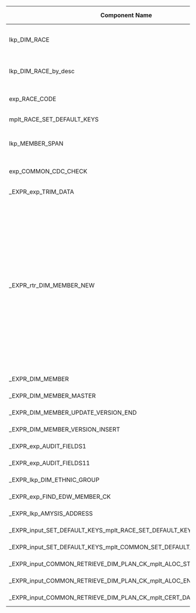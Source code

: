 | Component Name | Component Type | Input Ports | Output Ports | Expressions/Logic | Dependencies/Connections | Additional Properties |
|----------------|---------------|------------|-------------|-------------------|--------------------------|-----------------------|
| lkp_DIM_RACE | Lookup | PLAN_DIM_CK_in, RACE_in | RACE_DIM_CK, RACE_CODE, RACE_DESC, SOURCE_DIM_CK, DELETED_IND, PLAN_DIM_CK | Lookup on PLAN_DIM_CK and RACE_CODE | exp_TRIM_DATA | Lookup caching enabled, Cache Dir: /infa_shared/td/Cache/edw, Table: DIM_RACE |
| lkp_DIM_RACE_by_desc | Lookup | PLAN_DIM_CK_in, RACE_in | RACE_DIM_CK, RACE_CODE, RACE_DESC, SOURCE_DIM_CK, DELETED_IND, PLAN_DIM_CK | Lookup on PLAN_DIM_CK and RACE_DESC | exp_TRIM_DATA | Lookup caching enabled, Cache Dir: /infa_shared/td/Cache/edw, Table: DIM_RACE |
| exp_RACE_CODE | Transformation | RACE, RACE_CODE, PLAN_DIM_CK | o_RACE_DIM_CK, o_RACE, o_RACE_Null_Ind, o_Null_Allowed_Ind_RACE | DECODE/Lookup logic for race code and dimension key | exp_TRIM_DATA, lkp_DIM_RACE, lkp_DIM_RACE_by_desc | Tracing Level: Normal, Optional: true |
| mplt_RACE_SET_DEFAULT_KEYS | Mapplet | o_RACE_DIM_CK, o_RACE_Null_Ind, o_Null_Allowed_Ind_RACE | PARENT_DIM_CK | Sets default keys for race | exp_RACE_CODE | Mapplet Type: NATIVE |
| lkp_MEMBER_SPAN | Lookup | i_MEMBER_NBR, i_BUS_UNIT | HEALTHSTAT, MARITALSTAT, RISKPOP, STATUS_X, REGION, BENEFIT_PKG, CARRIER, MEMBER_NBR, BUS_UNIT | Lookup on MEMBER_NBR and BUS_UNIT | sq_MEMBER | Lookup caching enabled, Cache Dir: $PMCacheDir, Table: MEMBER_SPAN |
| exp_COMMON_CDC_CHECK | Transformation | o_LAST_ACTION_IND | v_LAST_ACTION | CDC logic: abort if LAST_ACTION_IND not in ('DD_INSERT', 'DD_UPDATE', 'DD_DELETE') | exp_TRIM_DATA | Tracing Level: Normal, Optional: true |
| _EXPR_exp_TRIM_DATA | Helper Expression | All outputs from sq_MEMBER, lkp_MEMBER_SPAN, lkp_ALT_MEMBER_INFO_TXFC | All resolved ports for exp_TRIM_DATA | Name conflict resolution for exp_TRIM_DATA | sq_MEMBER, lkp_MEMBER_SPAN, lkp_ALT_MEMBER_INFO_TXFC | N/A |
| _EXPR_rtr_DIM_MEMBER_NEW | Helper Expression | All outputs from exp_TRIM_DATA, lkp_dynamic_DIM_MEMBER, mplt_RACE_SET_DEFAULT_KEYS, mplt_ALOC_END_DIM_DATE_CK, mplt_MARITAL_STATUS_DEFAULT_KEYS, mplt_DIM_ETHINIC_GROUP_SET_DEFAULT_KEYS, mplt_CERT_DATE_CK, mplt_BIRTH_DATE_DIM_CK, mplt_COMMON_SET_DEFAULT_KEYS1, exp_ADD_TO_DATE_IF_DUP, mplt_COMMON_RETRIEVE_DIM_CONTRACT_CK, mplt_DEATH_DATE_DIM_CK, mplt_MEDICAID_STATUS_SET_DEFAULT_KEYS, mplt_AUTHORIZED_LOC_CK_SET_CK_ERROR, exp_ALT_ID_WHO, exp_MEMBER_TYPE, mplt_COMMON_RETRIEVE_DIM_PLAN_CK, exp_LOAD_HCFANBR_MEDICARE, mplt_DIM_RISK_POP_SET_DEFAULT_KEYS, mplt_ALOC_START_DIM_DATE_CK, mplt_SET_HEALTH_STATUS_DEFAULT_KEYS, mplt_DIM_ADDRESS_SET_DEFAULT_KEYS, mplt_CARD_DIM_DATE_CK, mplt_COMMON_RETRIEVE_DIM_SOURCE_BY_CODE_CK, exp_COMMON_CDC_CHECK | All resolved ports for rtr_DIM_MEMBER_NEW | Name conflict resolution for rtr_DIM_MEMBER_NEW | All upstream components | N/A |
| _EXPR_DIM_MEMBER | Helper Expression | All outputs from exp_AUDIT_FIELDS1, rtr_DIM_MEMBER_NEW | All resolved ports for DIM_MEMBER | Name conflict resolution for DIM_MEMBER | exp_AUDIT_FIELDS1, rtr_DIM_MEMBER_NEW | N/A |
| _EXPR_DIM_MEMBER_MASTER | Helper Expression | All outputs from exp_AUDIT_FIELDS1, rtr_DIM_MEMBER_NEW | All resolved ports for DIM_MEMBER_MASTER | Name conflict resolution for DIM_MEMBER_MASTER | exp_AUDIT_FIELDS1, rtr_DIM_MEMBER_NEW | N/A |
| _EXPR_DIM_MEMBER_UPDATE_VERSION_END | Helper Expression | All outputs from upd_VERSION_END | All resolved ports for DIM_MEMBER_UPDATE_VERSION_END | Name conflict resolution for DIM_MEMBER_UPDATE_VERSION_END | upd_VERSION_END | N/A |
| _EXPR_DIM_MEMBER_VERSION_INSERT | Helper Expression | All outputs from rtr_DIM_MEMBER_NEW, exp_AUDIT_FIELDS11 | All resolved ports for DIM_MEMBER_VERSION_INSERT | Name conflict resolution for DIM_MEMBER_VERSION_INSERT | rtr_DIM_MEMBER_NEW, exp_AUDIT_FIELDS11 | N/A |
| _EXPR_exp_AUDIT_FIELDS1 | Helper Expression | All outputs from rtr_DIM_MEMBER_NEW | All resolved ports for exp_AUDIT_FIELDS1 | Name conflict resolution for exp_AUDIT_FIELDS1 | rtr_DIM_MEMBER_NEW | N/A |
| _EXPR_exp_AUDIT_FIELDS11 | Helper Expression | All outputs from rtr_DIM_MEMBER_NEW | All resolved ports for exp_AUDIT_FIELDS11 | Name conflict resolution for exp_AUDIT_FIELDS11 | rtr_DIM_MEMBER_NEW | N/A |
| _EXPR_lkp_DIM_ETHNIC_GROUP | Helper Expression | All outputs from mplt_COMMON_RETRIEVE_DIM_PLAN_CK | All resolved ports for lkp_DIM_ETHNIC_GROUP | Name conflict resolution for lkp_DIM_ETHNIC_GROUP | mplt_COMMON_RETRIEVE_DIM_PLAN_CK | N/A |
| _EXPR_exp_FIND_EDW_MEMBER_CK | Helper Expression | All outputs from exp_TRIM_DATA | All resolved ports for exp_FIND_EDW_MEMBER_CK | Name conflict resolution for exp_FIND_EDW_MEMBER_CK | exp_TRIM_DATA | N/A |
| _EXPR_lkp_AMYSIS_ADDRESS | Helper Expression | All outputs from exp_TRIM_DATA | All resolved ports for lkp_AMYSIS_ADDRESS | Name conflict resolution for lkp_AMYSIS_ADDRESS | exp_TRIM_DATA | N/A |
| _EXPR_input_SET_DEFAULT_KEYS_mplt_RACE_SET_DEFAULT_KEYS | Helper Expression | All outputs from exp_RACE_CODE | All resolved ports for mplt_RACE_SET_DEFAULT_KEYS | Name conflict resolution for mplt_RACE_SET_DEFAULT_KEYS | exp_RACE_CODE | N/A |
| _EXPR_input_SET_DEFAULT_KEYS_mplt_COMMON_SET_DEFAULT_KEYS1 | Helper Expression | All outputs from exp_TRIM_DATA | All resolved ports for mplt_COMMON_SET_DEFAULT_KEYS1 | Name conflict resolution for mplt_COMMON_SET_DEFAULT_KEYS1 | exp_TRIM_DATA | N/A |
| _EXPR_input_COMMON_RETRIEVE_DIM_PLAN_CK_mplt_ALOC_START_DIM_DATE_CK | Helper Expression | All outputs from exp_TRIM_DATA | All resolved ports for mplt_ALOC_START_DIM_DATE_CK | Name conflict resolution for mplt_ALOC_START_DIM_DATE_CK | exp_TRIM_DATA | N/A |
| _EXPR_input_COMMON_RETRIEVE_DIM_PLAN_CK_mplt_ALOC_END_DIM_DATE_CK | Helper Expression | All outputs from exp_TRIM_DATA | All resolved ports for mplt_ALOC_END_DIM_DATE_CK | Name conflict resolution for mplt_ALOC_END_DIM_DATE_CK | exp_TRIM_DATA | N/A |
| _EXPR_input_COMMON_RETRIEVE_DIM_PLAN_CK_mplt_CERT_DATE_CK | Helper Expression | All outputs from exp_TRIM_DATA | All resolved ports for mplt_CERT_DATE_CK | Name conflict resolution for mplt_CERT_DATE_CK | exp_TRIM_DATA | N/A |
